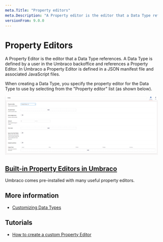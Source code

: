 ```yaml
---
meta.Title: "Property editors"
meta.Description: "A Property editor is the editor that a Data Type references, and it's defined in a JSON manifest file and an associated JavaScript file."
versionFrom: 9.0.0
---
```


# Property Editors

A Property Editor is the editor that a Data Type references. A Data Type is defined by a user in the Umbraco backoffice and references a Property Editor. In Umbraco a Property Editor is defined in a JSON manifest file and associated JavaScript files.

When creating a Data Type, you specify the property editor for the Data Type to use by selecting from the "Property editor" list (as shown below).

![Data Type Definition](images/Media-picker-dataType-v9.png)

## [Built-in Property Editors in Umbraco](built-in-property-editors/)

Umbraco comes pre-installed with many useful property editors.

## More information

-   [Customizing Data Types](../../data/data-types/)

## Tutorials

-   [How to create a custom Property Editor](../../../Tutorials/Creating-a-Property-Editor/)
